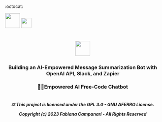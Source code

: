  <br> :octocat:

 <img src="https://github.githubassets.com/images/icons/emoji/octocat.png" width="48">

  <img src="https://github.githubassets.com/images/icons/emoji/octocat.png" width="33">

 
# <p align="center"> <img src="https://github.githubassets.com/images/icons/emoji/bowtie.png" width="48">


### <p align="center"> Building an AI-Empowered Message Summarization Bot with OpenAI API, Slack, and Zapier

### <p align="center">  💪🏽Empowered AI Free-Code Chatbot

#

##### <p align="center"> ⚖︎ This project is licensed under the GPL 3.0 - GNU AFERRO License.<p align="center"> Copyright (c) 2023 Fabiana Campanari - All Rights Reserved </p>





















#
